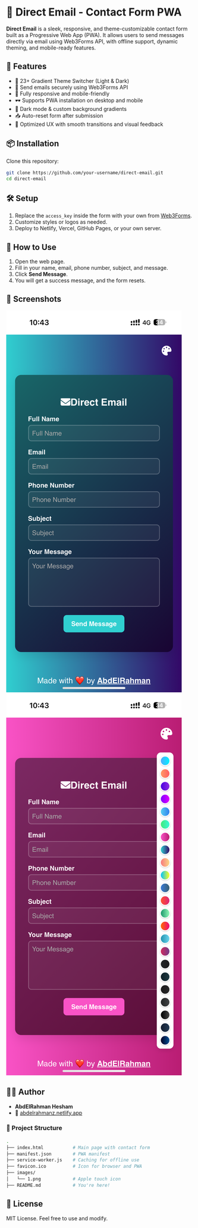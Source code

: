 # 📧 Direct Email - Contact Form PWA

**Direct Email** is a sleek, responsive, and theme-customizable contact form built as a Progressive Web App (PWA). It allows users to send messages directly via email using Web3Forms API, with offline support, dynamic theming, and mobile-ready features.

## 🚀 Features

- 🎨 23+ Gradient Theme Switcher (Light & Dark)
- 📨 Send emails securely using Web3Forms API
- 📱 Fully responsive and mobile-friendly
- 🕶️ Supports PWA installation on desktop and mobile
- 🌙 Dark mode & custom background gradients
- 📥 Auto-reset form after submission
- 🧠 Optimized UX with smooth transitions and visual feedback

## 📦 Installation

Clone this repository:

```bash
git clone https://github.com/your-username/direct-email.git
cd direct-email
```



## 🛠️ Setup

1. Replace the `access_key` inside the form with your own from [Web3Forms](https://web3forms.com).
2. Customize styles or logos as needed.
3. Deploy to Netlify, Vercel, GitHub Pages, or your own server.

## 🧪 How to Use

1. Open the web page.
2. Fill in your name, email, phone number, subject, and message.
3. Click **Send Message**.
4. You will get a success message, and the form resets.

## 📸 Screenshots

![screenshot-dark](IMG_8758.png)
![screenshot-light](IMG_8760.png)


## 👨‍💻 Author

- **AbdElRahman Hesham**
- 🔗 [abdelrahmanz.netlify.app](https://abdelrahmanz.netlify.app/)

### 📂 Project Structure

```bash
.
├── index.html           # Main page with contact form
├── manifest.json        # PWA manifest
├── service-worker.js    # Caching for offline use
├── favicon.ico          # Icon for browser and PWA
├── images/
│   └── 1.png            # Apple touch icon
├── README.md            # You're here!
```

## 📜 License

MIT License. Feel free to use and modify.

